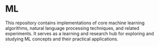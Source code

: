# ML
This repository contains implementations of core machine learning algorithms, natural language processing techniques, and related experiments. It serves as a learning and research hub for exploring and studying ML concepts and their practical applications.
